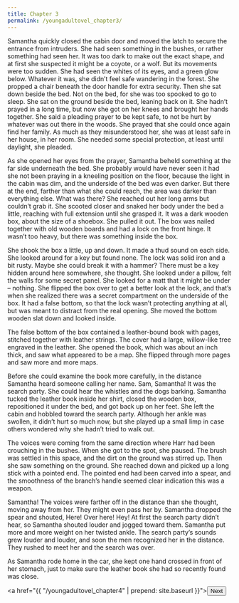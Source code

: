 ```yaml
---
title: Chapter 3
permalink: /youngadultovel_chapter3/
---
```


Samantha quickly closed the cabin door and moved the latch to secure the entrance from intruders. She had seen something in the bushes, or rather something had seen her. It was too dark to make out the exact shape, and at first she suspected it might be a coyote, or a wolf. But its movements were too sudden. She had seen the whites of its eyes, and a green glow below. Whatever it was, she didn’t feel safe wandering in the forest. She propped a chair beneath the door handle for extra security. Then she sat down beside the bed. Not on the bed, for she was too spooked to go to sleep. She sat on the ground beside the bed, leaning back on it. She hadn’t prayed in a long time, but now she got on her knees and brought her hands together. She said a pleading prayer to be kept safe, to not be hurt by whatever was out there in the woods. She prayed that she could once again find her family. As much as they misunderstood her, she was at least safe in her house, in her room. She needed some special protection, at least until daylight, she pleaded.

As she opened her eyes from the prayer, Samantha beheld something at the far side underneath the bed. She probably would have never seen it had she not been praying in a kneeling position on the floor, because the light in the cabin was dim, and the underside of the bed was even darker. But there at the end, farther than what she could reach, the area was darker than everything else. What was there? She reached out her long arms but couldn’t grab it. She scooted closer and snaked her body under the bed a little, reaching with full extension until she grasped it. It was a dark wooden box, about the size of a shoebox. She pulled it out. The box was nailed together with old wooden boards and had a lock on the front hinge. It wasn’t too heavy, but there was something inside the box.

She shook the box a little, up and down. It made a thud sound on each side. She looked around for a key but found none. The lock was solid iron and a bit rusty. Maybe she could break it with a hammer? There must be a key hidden around here somewhere, she thought. She looked under a pillow, felt the walls for some secret panel. She looked for a matt that it might be under – nothing. She flipped the box over to get a better look at the lock, and that’s when she realized there was a secret compartment on the underside of the box. It had a false bottom, so that the lock wasn’t protecting anything at all, but was meant to distract from the real opening. She moved the bottom wooden slat down and looked inside.

The false bottom of the box contained a leather-bound book with pages, stitched together with leather strings. The cover had a large, willow-like tree engraved in the leather. She opened the book, which was about an inch thick, and saw what appeared to be a map. She flipped through more pages and saw more and more maps.

Before she could examine the book more carefully, in the distance Samantha heard someone calling her name. Sam, Samantha! It was the search party. She could hear the whistles and the dogs barking. Samantha tucked the leather book inside her shirt, closed the wooden box, repositioned it under the bed, and got back up on her feet. She left the cabin and hobbled toward the search party. Although her ankle was swollen, it didn’t hurt so much now, but she played up a small limp in case others wondered why she hadn’t tried to walk out.

The voices were coming from the same direction where Harr had been crouching in the bushes. When she got to the spot, she paused. The brush was settled in this space, and the dirt on the ground was stirred up. Then she saw something on the ground. She reached down and picked up a long stick with a pointed end. The pointed end had been carved into a spear, and the smoothness of the branch’s handle seemed clear indication this was a weapon.

Samantha! The voices were farther off in the distance than she thought, moving away from her. They might even pass her by. Samantha dropped the spear and shouted, Here! Over here! Hey! At first the search party didn’t hear, so Samantha shouted louder and jogged toward them. Samantha put more and more weight on her twisted ankle. The search party’s sounds grew louder and louder, and soon the men recognized her in the distance. They rushed to meet her and the search was over.

As Samantha rode home in the car, she kept one hand crossed in front of her stomach, just to make sure the leather book she had so recently found was close.

<a href="{{ "/youngadultovel_chapter4" | prepend: site.baseurl }}"><button type="button" class="btn btn-warning">Next</button></a>

